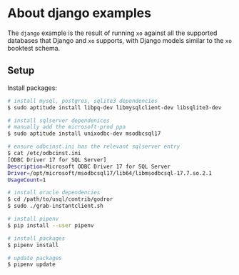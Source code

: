 # About django examples

The `django` example is the result of running `xo` against all the supported
databases that Django and `xo` supports, with Django models similar to the `xo`
booktest schema.

## Setup

Install packages:

```sh
# install mysql, postgres, sqlite3 dependencies
$ sudo aptitude install libpq-dev libmysqlclient-dev libsqlite3-dev

# install sqlserver dependenices
# manually add the microsoft-prod ppa
$ sudo aptitude install unixodbc-dev msodbcsql17

# ensure odbcinst.ini has the relevant sqlserver entry
$ cat /etc/odbcinst.ini
[ODBC Driver 17 for SQL Server]
Description=Microsoft ODBC Driver 17 for SQL Server
Driver=/opt/microsoft/msodbcsql17/lib64/libmsodbcsql-17.7.so.2.1
UsageCount=1

# install oracle dependencies
$ cd /path/to/usql/contrib/godror
$ sudo ./grab-instantclient.sh

# install pipenv
$ pip install --user pipenv

# install packages
$ pipenv install

# update packages
$ pipenv update
```
